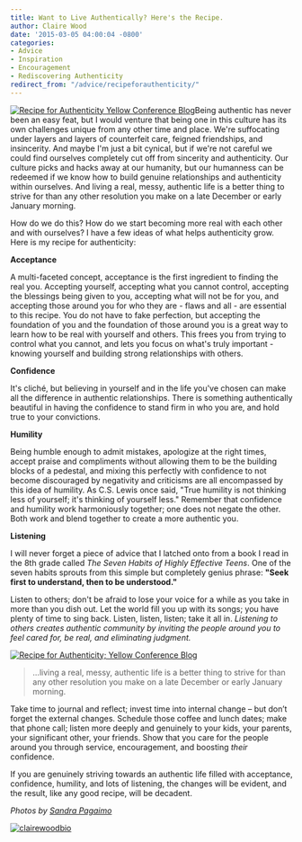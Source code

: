 ```yaml
---
title: Want to Live Authentically? Here's the Recipe.
author: Claire Wood
date: '2015-03-05 04:00:04 -0800'
categories:
- Advice
- Inspiration
- Encouragement
- Rediscovering Authenticity
redirect_from: "/advice/recipeforauthenticity/"
---
```


[![Recipe for Authenticity Yellow Conference Blog](http://yellowconference.com/wp-content/uploads/2015/01/6068523867_a2c50c4446_o.jpg)](http://yellowconference.com/wp-content/uploads/2015/01/6068523867_a2c50c4446_o.jpg)Being authentic has never been an easy feat, but I would venture that being one in this culture has its own challenges unique from any other time and place. We're suffocating under layers and layers of counterfeit care, feigned friendships, and insincerity. And maybe I'm just a bit cynical, but if we're not careful we could find ourselves completely cut off from sincerity and authenticity. Our culture picks and hacks away at our humanity, but our humanness can be redeemed if we know how to build genuine relationships and authenticity within ourselves. And living a real, messy, authentic life is a better thing to strive for than any other resolution you make on a late December or early January morning.

How do we do this? How do we start becoming more real with each other and with ourselves? I have a few ideas of what helps authenticity grow. Here is my recipe for authenticity:

**Acceptance**

A multi-faceted concept, acceptance is the first ingredient to finding the real you. Accepting yourself, accepting what you cannot control, accepting the blessings being given to you, accepting what will not be for you, and accepting those around you for who they are - flaws and all - are essential to this recipe. You do not have to fake perfection, but accepting the foundation of you and the foundation of those around you is a great way to learn how to be real with yourself and others. This frees you from trying to control what you cannot, and lets you focus on what's truly important - knowing yourself and building strong relationships with others.

**Confidence**

It's cliché, but believing in yourself and in the life you've chosen can make all the difference in authentic relationships. There is something authentically beautiful in having the confidence to stand firm in who you are, and hold true to your convictions.

**Humility**

Being humble enough to admit mistakes, apologize at the right times, accept praise and compliments without allowing them to be the building blocks of a pedestal, and mixing this perfectly with confidence to not become discouraged by negativity and criticisms are all encompassed by this idea of humility. As C.S. Lewis once said, "True humility is not thinking less of yourself; it's thinking of yourself less." Remember that confidence and humility work harmoniously together; one does not negate the other. Both work and blend together to create a more authentic you.

**Listening**

I will never forget a piece of advice that I latched onto from a book I read in the 8th grade called _The Seven Habits of Highly Effective Teens_. One of the seven habits sprouts from this simple but completely genius phrase: **"Seek first to understand, then to be understood."**

Listen to others; don't be afraid to lose your voice for a while as you take in more than you dish out. Let the world fill you up with its songs; you have plenty of time to sing back. Listen, listen, listen; take it all in. _Listening to others creates authentic community by inviting the people around you to feel cared for, be real, and eliminating judgment._

[![Recipe for Authenticity; Yellow Conference Blog](http://yellowconference.com/wp-content/uploads/2015/01/6069070944_ecaf8ff1db_o.jpg)](http://yellowconference.com/wp-content/uploads/2015/01/6069070944_ecaf8ff1db_o.jpg)

> ...living a real, messy, authentic life is a better thing to strive for than any other resolution you make on a late December or early January morning.

Take time to journal and reflect; invest time into internal change – but don’t forget the external changes. Schedule those coffee and lunch dates; make that phone call; listen more deeply and genuinely to your kids, your parents, your significant other, your friends. Show that you care for the people around you through service, encouragement, and boosting _their_ confidence.

If you are genuinely striving towards an authentic life filled with acceptance, confidence, humility, and lots of listening, the changes will be evident, and the result, like any good recipe, will be decadent.

_Photos by [Sandra Pagaimo](https://www.flickr.com/photos/54132946@N08/)_

[![clairewoodbio](http://yellowconference.com/wp-content/uploads/2015/01/clairewoodbio.jpg)](https://convictionsofacollegegirl.wordpress.com/)
